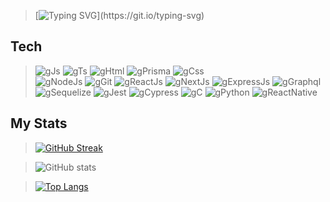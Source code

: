 
> [![Typing SVG](https://readme-typing-svg.demolab.com?font=Rowdies&weight=900&pause=400&color=054C5A&width=450&lines=Hi%2C+Welcome!;I%C2%B4m+Gabriel+Oliveira%2C+FullStack+developer.)](https://git.io/typing-svg)



## Tech

> ![gJs](https://img.shields.io/badge/javascript-000.svg?style=for-the-badge&logo=javascript&logoColor=white&labelColor=054C5A)
 ![gTs](https://img.shields.io/badge/typescript-000.svg?style=for-the-badge&logo=typescript&logoColor=white&labelColor=054C5A)
 ![gHtml](https://img.shields.io/badge/html-000.svg?style=for-the-badge&logo=html5&logoColor=white&labelColor=054C5A)
  ![gPrisma](https://img.shields.io/badge/Prisma-000.svg?style=for-the-badge&logo=prisma&logoColor=white&labelColor=054C5A)
![gCss](https://img.shields.io/badge/css-000.svg?style=for-the-badge&logo=css3&logoColor=white&labelColor=054C5A) <br>
 ![gNodeJs](https://img.shields.io/badge/node.js-000.svg?style=for-the-badge&logo=node.js&logoColor=white&labelColor=054C5A)
![gGit](https://img.shields.io/badge/git-000.svg?style=for-the-badge&logo=git&logoColor=white&labelColor=054C5A)
![gReactJs](https://img.shields.io/badge/React-000.svg?style=for-the-badge&logo=react&logoColor=white&labelColor=054C5A)
![gNextJs](https://img.shields.io/badge/Next.js-000.svg?style=for-the-badge&logo=next.js&logoColor=white&labelColor=054C5A)
> ![gExpressJs](https://img.shields.io/badge/Express.js-000.svg?style=for-the-badge&logo=express&logoColor=white&labelColor=054C5A)
> ![gGraphql](https://img.shields.io/badge/Graphql-000.svg?style=for-the-badge&logo=graphql&logoColor=white&labelColor=054C5A)
> ![gSequelize](https://img.shields.io/badge/Sequelize-000.svg?style=for-the-badge&logo=sequelize&logoColor=white&labelColor=054C5A)
> ![gJest](https://img.shields.io/badge/Jest-000.svg?style=for-the-badge&logo=jest&logoColor=white&labelColor=054C5A)
> ![gCypress](https://img.shields.io/badge/cypress-000.svg?style=for-the-badge&logo=cypress&logoColor=white&labelColor=054C5A)
> ![gC](https://img.shields.io/badge/C-000.svg?style=for-the-badge&logo=c&logoColor=white&labelColor=054C5A)
>  ![gPython](https://img.shields.io/badge/Python-000.svg?style=for-the-badge&logo=python&logoColor=white&labelColor=054C5A)
>  ![gReactNative](https://img.shields.io/badge/React_Native-000.svg?style=for-the-badge&logo=react&logoColor=white&labelColor=054C5A)
## My Stats

 <div>
   
  
> [![GitHub Streak](https://streak-stats.demolab.com?user=Greedwy-Blu&theme=vue-dark&hide_border=true&locale=pt_BR&date_format=j%20M%5B%20Y%5D)](https://git.io/streak-stats)
 
 
 > ![ GitHub stats]( https://github-readme-stats-git-masterrstaa-rickstaa.vercel.app/api?username=Greedwy-Blu&&bg_color=054C5A&icon_color=012626&text_color=012626&title_color=1E2735&count_private=true&include_all_commits=true&hide_rank=true)



 
>  [![Top Langs](https://github-readme-stats-git-masterrstaa-rickstaa.vercel.app/api/top-langs/?username=Greedwy-Blu&exclude_repo=Higia-Disposicao-Para-Saude&layout=compact&langs_count=5&show_icons=true&count_private=true&bg_color=054C5A&icon_color=1E2735&text_color=012626&title_color=1E2735 )](https://github.com/Greedwy-Blu/github-readme-stats)
 
 
</div>



